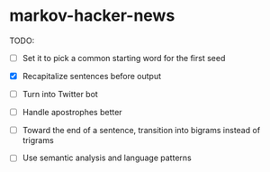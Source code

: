 markov-hacker-news
==================

TODO: 

- [ ] Set it to pick a common starting word for the first seed
- [x] Recapitalize sentences before output

- [ ] Turn into Twitter bot
- [ ] Handle apostrophes better
- [ ] Toward the end of a sentence, transition into bigrams instead of trigrams
- [ ] Use semantic analysis and language patterns
